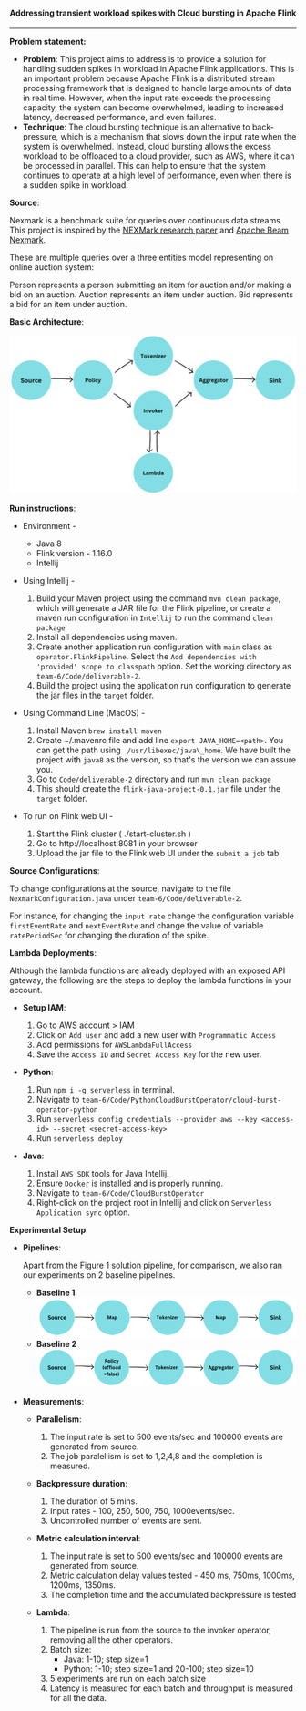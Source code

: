 <h4 style="text-align: center;"> Addressing transient workload spikes with Cloud bursting in Apache Flink</h4>
<hr />

**Problem statement:** 
  - **Problem**:  This project aims to address is to provide a solution for handling sudden spikes in workload in Apache Flink applications. This is an important problem because Apache Flink is a distributed stream processing framework that is designed to handle large amounts of data in real time. However, when the input rate exceeds the processing capacity, the system can become overwhelmed, leading to increased latency, decreased performance, and even failures.
  - **Technique**:  The cloud bursting technique is an alternative to back-pressure, which is a mechanism that slows down the input rate when the system is overwhelmed. Instead, cloud bursting allows the excess workload to be offloaded to a cloud provider, such as AWS, where it can be processed in parallel. This can help to ensure that the system continues to operate at a high level of performance, even when there is a sudden spike in workload. 

**Source**:

Nexmark is a benchmark suite for queries over continuous data streams. This project is inspired by the [NEXMark research paper](https://web.archive.org/web/20100620010601/http://datalab.cs.pdx.edu/niagaraST/NEXMark/) and [Apache Beam Nexmark](https://beam.apache.org/documentation/sdks/java/testing/nexmark/).

These are multiple queries over a three entities model representing on online auction system:

Person represents a person submitting an item for auction and/or making a bid on an auction.
Auction represents an item under auction.
Bid represents a bid for an item under auction.

**Basic Architecture**:

![Architecture](assets/Architecture.png "Architecture")

**Run instructions**:

- Environment -
    - Java 8 
    - Flink version - 1.16.0
    - Intellij

- Using Intellij - 
    1. Build your Maven project using the command `mvn clean package`, which will generate a JAR file for the Flink pipeline, or create a maven run configuration in `Intellij` to run the command `clean package`
    2. Install all dependencies using maven.
    3. Create another application run configuration with `main` class as `operator.FlinkPipeline`. Select the `Add dependencies with 'provided' scope to classpath` option. Set the working directory as `team-6/Code/deliverable-2`.  
    4. Build the project using the application run configuration to generate the jar files in the `target` folder.


- Using Command Line (MacOS) - 
    1. Install Maven `brew install maven`
    2. Create ~/.mavenrc file and add line `export JAVA_HOME=<path>`. You can get the path using ` /usr/libexec/java\_home`. We have built the project with `java8` as the version, so that's the version we can assure you.
    3. Go to `Code/deliverable-2` directory and run `mvn clean package`
    4. This should create the `flink-java-project-0.1.jar` file under the `target` folder.

- To run on Flink web UI -
    1. Start the Flink cluster ( ./start-cluster.sh )
    2. Go to http://localhost:8081 in your browser
    3. Upload the jar file to the Flink web UI under the `submit a job` tab

**Source Configurations**:

To change configurations at the source, navigate to the file `NexmarkConfiguration.java` under `team-6/Code/deliverable-2`.

For instance, for changing the `input rate` change the configuration variable `firstEventRate` and `nextEventRate` and change the value of variable `ratePeriodSec` for changing the duration of the spike.

**Lambda Deployments**:

Although the lambda functions are already deployed with an exposed API gateway, the following are the steps to deploy the lambda functions in your account.

- **Setup IAM**:
    1. Go to AWS account > IAM
    2. Click on `Add user` and add a new user with `Programmatic Access`
    3. Add permissions for `AWSLambdaFullAccess`
    4. Save the `Access ID` and `Secret Access Key` for the new user.

- **Python**: 
    1. Run `npm i -g serverless` in terminal.
    2. Navigate to `team-6/Code/PythonCloudBurstOperator/cloud-burst-operator-python`
    3. Run `serverless config credentials --provider aws --key <access-id> --secret <secret-access-key>`
    4. Run `serverless deploy`

- **Java**: 
    1. Install `AWS SDK` tools for Java Intellij.
    2. Ensure `Docker` is installed and is properly running.
    2. Navigate to `team-6/Code/CloudBurstOperator`
    3. Right-click on the project root in Intellij and click on `Serverless Application sync` option.

**Experimental Setup**:
- **Pipelines**:

    Apart from the Figure 1 solution pipeline, for comparison, we also ran our experiments on 2 baseline pipelines.
    - **Baseline 1**
    ![Baseline 1](assets/Baseline1.png "Baseline 1")
     - **Baseline 2**
    ![Baseline 2](assets/Baseline2.png "Baseline 2")

- **Measurements**:
    - **Parallelism**:
        1. The input rate is set to 500 events/sec and 100000 events are generated from source.
        2. The job paralellism is set to 1,2,4,8 and the completion is measured.

    - **Backpressure duration**: 
        1. The duration of 5 mins.
        2. Input rates - 100, 250, 500, 750, 1000events/sec.
        3. Uncontrolled number of events are sent.

    - **Metric calculation interval**: 
        1. The input rate is set to 500 events/sec and 100000 events are generated from source.
        2. Metric calculation delay values tested - 450 ms, 750ms, 1000ms, 1200ms, 1350ms.
        3. The completion time and the accumulated backpressure is tested

    - **Lambda**: 
        1. The pipeline is run from the source to the invoker operator, removing all the other operators.
        2. Batch size:
            - Java: 1-10; step size=1 
            - Python: 1-10; step size=1 and 20-100; step size=10
        3. 5 experiments are run on each batch size
        4. Latency is measured for each batch
    and throughput is measured for all the data.